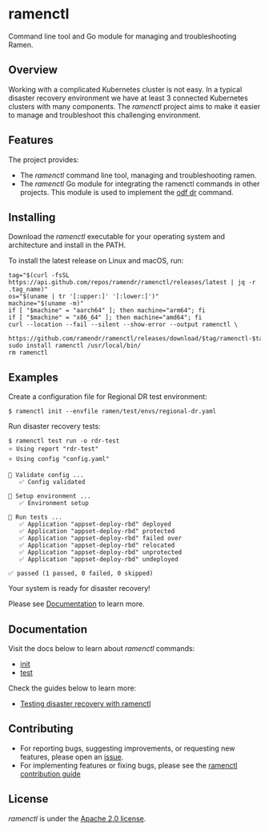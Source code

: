<!--
SPDX-FileCopyrightText: The RamenDR authors
SPDX-License-Identifier: Apache-2.0
-->

# ramenctl

Command line tool and Go module for managing and troubleshooting Ramen.

## Overview

Working with a complicated Kubernetes cluster is not easy.  In a typical
disaster recovery environment we have at least 3 connected Kubernetes
clusters with many components. The *ramenctl* project aims to make it
easier to manage and troubleshoot this challenging environment.

## Features

The project provides:

- The *ramenctl* command line tool, managing and troubleshooting ramen.
- The *ramenctl* Go module for integrating the ramenctl commands in other
  projects. This module is used to implement the
  [odf dr](https://github.com/red-hat-storage/odf-cli/blob/main/docs/dr.md) command.

## Installing

Download the *ramenctl* executable for your operating system and architecture
and install in the PATH.

To install the latest release on Linux and macOS, run:

```console
tag="$(curl -fsSL https://api.github.com/repos/ramendr/ramenctl/releases/latest | jq -r .tag_name)"
os="$(uname | tr '[:upper:]' '[:lower:]')"
machine="$(uname -m)"
if [ "$machine" = "aarch64" ]; then machine="arm64"; fi
if [ "$machine" = "x86_64" ]; then machine="amd64"; fi
curl --location --fail --silent --show-error --output ramenctl \
    https://github.com/ramendr/ramenctl/releases/download/$tag/ramenctl-$tag-$os-$machine
sudo install ramenctl /usr/local/bin/
rm ramenctl
```

## Examples

Create a configuration file for Regional DR test environment:

```console
$ ramenctl init --envfile ramen/test/envs/regional-dr.yaml
```

Run disaster recovery tests:

```console
$ ramenctl test run -o rdr-test
⭐ Using report "rdr-test"
⭐ Using config "config.yaml"

🔎 Validate config ...
   ✅ Config validated

🔎 Setup environment ...
   ✅ Environment setup

🔎 Run tests ...
   ✅ Application "appset-deploy-rbd" deployed
   ✅ Application "appset-deploy-rbd" protected
   ✅ Application "appset-deploy-rbd" failed over
   ✅ Application "appset-deploy-rbd" relocated
   ✅ Application "appset-deploy-rbd" unprotected
   ✅ Application "appset-deploy-rbd" undeployed

✅ passed (1 passed, 0 failed, 0 skipped)
```

Your system is ready for disaster recovery!

Please see [Documentation](#documentation) to learn more.

## Documentation

Visit the docs below to learn about *ramenctl* commands:

- [init](docs/init.md)
- [test](docs/test.md)

Check the guides below to learn more:

- [Testing disaster recovery with ramenctl](docs/testing.md)

## Contributing

- For reporting bugs, suggesting improvements, or requesting new
  features, please open an
  [issue](https://github.com/RamenDR/ramenctl/issues).
- For implementing features or fixing bugs, please see the
  [ramenctl contribution guide](CONTRIBUTING.md)

## License

*ramenctl* is under the [Apache 2.0 license](LICENSE).
